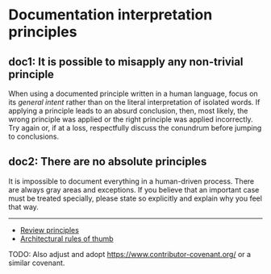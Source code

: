# Documentation interpretation principles

<a name="doc1"></a>doc1: It is possible to misapply any non-trivial principle
----

When using a documented principle written in a human language, focus on its
_general intent_ rather than on the literal interpretation of isolated words.
If applying a principle leads to an absurd conclusion, then, most likely, the
wrong principle was applied or the right principle was applied incorrectly.
Try again or, if at a loss, respectfully discuss the conundrum before jumping
to conclusions.


<a name="doc2"></a>doc2: There are no absolute principles
----

It is impossible to document everything in a human-driven process. There are
always gray areas and exceptions. If you believe that an important case must
be treated specially, please state so explicitly and explain why you feel that
way.

----

* [Review principles](/review.md)
* [Architectural rules of thumb](/architecture.md)

TODO: Also adjust and adopt https://www.contributor-covenant.org/ or
a similar covenant.
